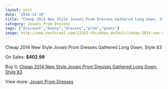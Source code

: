```yaml
---
layout: post
date: '2016-12-19'
title: "Cheap 2014 New Style Jovani Prom Dresses Gathered Long Gown, Style 83"
category: Jovani Prom Dresses
tags: ["discount","bonny","dresses","prom","gowns"]
image: http://www.neoformal.com/11353-thickbox_default/cheap-2014-new-style-jovani-prom-dresses-gathered-long-gown-style-83.jpg
---
```

Cheap 2014 New Style Jovani Prom Dresses Gathered Long Gown, Style 83

On Sales: **$402.99**
<a href="https://www.neoformal.com/en/jovani-prom-dresses-2014/4048-cheap-2014-new-style-jovani-prom-dresses-gathered-long-gown-style-83.html"><amp-img layout="responsive" width="600" height="600" src="//www.neoformal.com/11353-thickbox_default/cheap-2014-new-style-jovani-prom-dresses-gathered-long-gown-style-83.jpg" alt="Cheap 2014 New Style Jovani Prom Dresses Gathered Long Gown, Style 83 0" /></a>
<a href="https://www.neoformal.com/en/jovani-prom-dresses-2014/4048-cheap-2014-new-style-jovani-prom-dresses-gathered-long-gown-style-83.html"><amp-img layout="responsive" width="600" height="600" src="//www.neoformal.com/11354-thickbox_default/cheap-2014-new-style-jovani-prom-dresses-gathered-long-gown-style-83.jpg" alt="Cheap 2014 New Style Jovani Prom Dresses Gathered Long Gown, Style 83 1" /></a>

Buy it: [Cheap 2014 New Style Jovani Prom Dresses Gathered Long Gown, Style 83](https://www.neoformal.com/en/jovani-prom-dresses-2014/4048-cheap-2014-new-style-jovani-prom-dresses-gathered-long-gown-style-83.html "Cheap 2014 New Style Jovani Prom Dresses Gathered Long Gown, Style 83")

View more: [Jovani Prom Dresses](https://www.neoformal.com/en/53-jovani-prom-dresses-2014 "Jovani Prom Dresses")